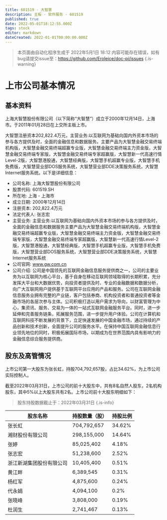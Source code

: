 ```yaml
---
title: 601519 - 大智慧
description: 主板 - 软件服务 - 601519
published: true
date: 2022-05-01T18:12:55.000Z
tags: stock
editor: markdown
dateCreated: 2022-01-01T00:00:00.000Z
---
```


> 本页面由自动化程序生成于 2022年5月1日 18:12
> 内容可能存在错误，如有bug请提交issue至：https://github.com/Eroleice/doc-pi/issues
{.is-warning}

# 上市公司基本情况

## 基本资料

上海大智慧股份有限公司（以下简称“大智慧”）成立于2000年12月14日，上海市。于2011年01月28日在上交所主板上市。

大智慧注册资本202,822.4万元，主营业务:以互联网为基础向国内外资本市场的参与各方提供及时，全面的金融信息和数据服务。主要产品为大智慧金融交易终端机构版，大智慧金融交易终端超赢专业版，大智慧金融交易终端主力资金版，大智慧金融交易终端专家版，大智慧金融交易终端专家超赢版，大智慧新一代高速行情Level-2版，大智慧港股通，大智慧经典版，大智慧手机超赢专业版，大智慧手机免费版，大智慧营业部DOS服务系统，大智慧营业部DDE决策服务系统，大智慧Internet服务系统。以下是详细信息：

- 公司名称: 上海大智慧股份有限公司
- 股票代码: 601519.SH
- 所在地: 上海 - 上海市
- 成立日期: 2000年12月14日
- 注册资本: 202,822.4万元
- 法定代表人: 张志宏
- 主营业务: 主营业务:以互联网为基础向国内外资本市场的参与各方提供及时，全面的金融信息和数据服务主要产品为大智慧金融交易终端机构版，大智慧金融交易终端超赢专业版，大智慧金融交易终端主力资金版，大智慧金融交易终端专家版，大智慧金融交易终端专家超赢版，大智慧新一代高速行情Level-2版，大智慧港股通，大智慧经典版，大智慧手机超赢专业版，大智慧手机免费版，大智慧营业部DOS服务系统，大智慧营业部DDE决策服务系统，大智慧Internet服务系统
- 公司官网: www.gw.com.cn
- 公司介绍: 公司是中国领先的互联网金融信息服务提供商之一，公司的主要业务为以互联网为核心平台，基于自身在移动互联网领域取得的长期积累，充分发挥大平台和大数据优势，向投资者提供及时、专业的金融数据和数据分析，向广大互联网用户提供基于互联网平台应用的产品和服务。公司在互联网金融信息服务业拥有完整的产业链，客户包括券商、机构投资者和普通投资者等金融市场的各层次参与主体。公司积极打造以用户需求为导向，以财富管理为中心，集资讯、服务、交易为一体的一站式互联网金融服务平台。同时，进一步延伸和完善服务链条，拓展服务范围，进一步提升用户体验。公司在计算机和互联网科技不断发展的背景下，立足快速发展的中国金融市场，通过持续的产品创新和技术创新，全面提升公司的服务水平。在保持中国互联网金融信息行业领先地位的同时，积极拓展国际市场，以期成为在世界范围内具有影响力的金融信息综合服务提供商。


## 股东及高管情况

上市公司第一大股东为张长虹，持股704,792,657股，占比34.62%，为上市公司实际控制人。

截至2022年03月31日，上市公司的前十大股东中，共有8名自然人股东，2名机构股东，其中5%以上大股东共有2名。上市公司前十大股东明细如下：

> 股东持股数据截止于：2022年03月31日
{.is-info}

| 股东名称 | 持股数量（股） | 持股比例 |
| --- | --- | --- |
| 张长虹 | 704,792,657 | 34.62% |
| 湘财股份有限公司 | 298,155,000 | 14.64% |
| 张婷 | 85,025,402 | 4.18% |
| 张志宏 | 51,238,600 | 2.52% |
| 浙江新湖集团股份有限公司 | 10,405,400 | 0.51% |
| 黄江畔 | 6,389,545 | 0.31% |
| 杨红军 | 4,875,600 | 0.24% |
| 代永娟 | 4,094,100 | 0.2% |
| 张晓峰 | 3,808,000 | 0.19% |
| 杜润生 | 2,741,467 | 0.13% |




